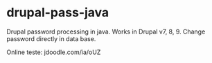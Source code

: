 # drupal-pass-java
Drupal password processing in java. Works in Drupal v7, 8, 9.  Change password directly in data base.

Online teste:
jdoodle.com/ia/oUZ
